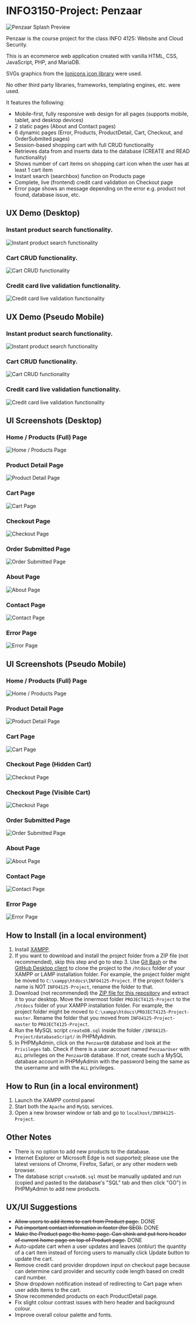 # INFO3150-Project: Penzaar

![Penzaar Splash Preview](assets/images/screenshots/penzaar-hero-preview.jpg)

Penzaar is the course project for the class INFO 4125: Website and Cloud Security.

This is an ecommerce web application created with vanilla HTML, CSS, JavaScript, PHP, and MariaDB.

SVGs graphics from the [Ionicons icon library](https://ionicons.com/) were used.

No other third party libraries, frameworks, templating engines, etc. were used.

It features the following:

- Mobile-first, fully responsive web design for all pages (supports mobile, tablet, and desktop devices)
- 2 static pages (About and Contact pages)
- 6 dynamic pages (Error, Products, ProductDetail, Cart, Checkout, and OrderSubmited pages)
- Session-based shopping cart with full CRUD functionality
- Retrieves data from and inserts data to the database (CREATE and READ functionality)
- Shows number of cart items on shopping cart icon when the user has at least 1 cart item
- Instant search (searchbox) function on Products page
- Complete, live (frontend) credit card validation on Checkout page
- Error page shows an message depending on the error e.g. product not found, database issue, etc.

## UX Demo (Desktop)

### Instant product search functionality.

![Instant product search functionality](assets/images/UXDemos/instantSearch--desktop.gif)

### Cart CRUD functionality.

![Cart CRUD functionality](assets/images/UXDemos/cartCRUD--desktop.gif)

### Credit card live validation functionality.

![Credit card live validation functionality](assets/images/UXDemos/creditCardLiveValidation--desktop.gif)

## UX Demo (Pseudo Mobile)

### Instant product search functionality.

![Instant product search functionality](assets/images/UXDemos/instantSearch--mobile.gif)

### Cart CRUD functionality.

![Cart CRUD functionality](assets/images/UXDemos/cartCRUD--mobile.gif)

### Credit card live validation functionality.

![Credit card live validation functionality](assets/images/UXDemos/creditCardLiveValidation--mobile.gif)

## UI Screenshots (Desktop)

### Home / Products (Full) Page

![Home / Products Page](assets/images/screenshots/products-desktop.png)

### Product Detail Page

![Product Detail Page](assets/images/screenshots/productDetail-desktop.png)

### Cart Page

![Cart Page](assets/images/screenshots/cart-desktop.png)

### Checkout Page

![Checkout Page](assets/images/screenshots/checkout-incomplete-desktop.png)

### Order Submitted Page

![Order Submitted Page](assets/images/screenshots/orderSubmitted-desktop.png)

### About Page

![About Page](assets/images/screenshots/about-desktop.png)

### Contact Page

![Contact Page](assets/images/screenshots/contact-desktop.png)

### Error Page

![Error Page](assets/images/screenshots/error-desktop.png)

## UI Screenshots (Pseudo Mobile)

### Home / Products (Full) Page

![Home / Products Page](assets/images/screenshots/products-mobile.png)

### Product Detail Page

![Product Detail Page](assets/images/screenshots/productDetail-mobile.png)

### Cart Page

![Cart Page](assets/images/screenshots/cart-mobile.png)

### Checkout Page (Hidden Cart)

![Checkout Page](assets/images/screenshots/checkout-incomplete-hidden-cart-mobile.png)

### Checkout Page (Visible Cart)

![Checkout Page](assets/images/screenshots/checkout-incomplete-visible-cart-mobile.png)

### Order Submitted Page

![Order Submitted Page](assets/images/screenshots/orderSubmitted-mobile.png)

### About Page

![About Page](assets/images/screenshots/about-mobile.png)

### Contact Page

![Contact Page](assets/images/screenshots/contact-mobile.png)

### Error Page

![Error Page](assets/images/screenshots/error-mobile.png)

## How to Install (in a local environment)

1. Install [XAMPP](https://www.apachefriends.org/index.html).
2. If you want to download and install the project folder from a ZIP file (not recommended), skip this step and go to step 3. Use [Git Bash](https://git-scm.com/downloads) or the [GitHub Desktop client](https://desktop.github.com/) to clone the project to the `/htdocs` folder of your XAMPP or LAMP installation folder. For example, the project folder might be moved to `C:\xampp\htdocs\INFO4125-Project`. If the project folder's name is NOT `INFO4125-Project`, rename the folder to that.
3. Download (not recommended) the [ZIP file for this repository](https://github.com/JunYuHuang/INFO4125-Project/archive/master.zip) and extract it to your desktop. Move the innermost folder `PROJECT4125-Project` to the `/htdocs` folder of your XAMPP installation folder. For example, the project folder might be moved to `C:\xampp\htdocs\PROJECT4125-Project-master`. Rename the folder that you moved from `INFO4125-Project-master` to `PROJECT4125-Project`.
4. Run the MySQL script `createDB.sql` inside the folder `/INFO4125-Project/databaseScript/` in PHPMyAdmin.
5. In PHPMyAdmin, click on the `PenzaarDB` database and look at the `Privileges` tab. Check if there is a user account named `PenzaarUser` with `ALL` privileges on the `PenzaarDB` database. If not, create such a MySQL database account in PHPMyAdmin with the password being the same as the username and with the `ALL` privileges.

## How to Run (in a local environment)

1. Launch the XAMPP control panel
2. Start both the `Apache` and `MySQL` services.
3. Open a new browser window or tab and go to `localhost/INFO4125-Project`.

## Other Notes

- There is no option to add new products to the database.
- Internet Explorer or Microsoft Edge is not supported; please use the latest versions of Chrome, Firefox, Safari, or any other modern web browser.
- The database script `createDB.sql` must be manually updated and run (copied and pasted to the database's "SQL" tab and then click "GO") in PHPMyAdmin to add new products.

## UX/UI Suggestions

- ~~Allow users to add items to cart from Product page.~~ DONE
- ~~Put important contact information in footer (for SEO).~~ DONE
- ~~Make the Product page the home page. Can shink and put hero header of current home page on top of Product page.~~ DONE
- Auto-update cart when a user updates and leaves (onblur) the quantity of a cart item instead of forcing users to manually click Update button to update the cart.
- Remove credit card provider dropdown input on checkout page because can determine card provider and security code length based on credit card number.
- Show dropdown notification instead of redirecting to Cart page when user adds items to the cart.
- Show recommended products on each ProductDetail page.
- Fix slight colour contrast issues with hero header and background colour.
- Improve overall colour palette and fonts.
